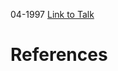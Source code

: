 

04-1997
[Link to Talk](https://www.churchofjesuschrist.org/study/general-conference/1997/04/saturday-afternoon-session?lang=eng)



# References
